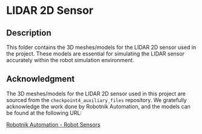 # LIDAR 2D Sensor

## Description
This folder contains the 3D meshes/models for the LIDAR 2D sensor used in the project. These models are essential for simulating the LIDAR sensor accurately within the robot simulation environment.

## Acknowledgment

The 3D meshes/models for the LIDAR 2D sensor used in this project are sourced from the `checkpoint4_auxiliary_files` repository. We gratefully acknowledge the work done by Robotnik Automation, and the models can be found at the following URL:

[Robotnik Automation - Robot Sensors](https://github.com/RobotnikAutomation/robotnik_sensors)
